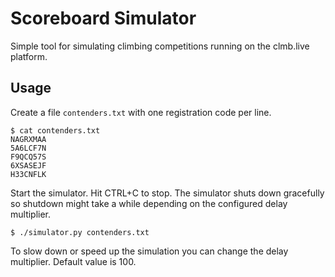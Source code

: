 # Scoreboard Simulator

Simple tool for simulating climbing competitions running on the clmb.live platform.

## Usage

Create a file `contenders.txt` with one registration code per line.

```
$ cat contenders.txt
NAGRXMAA
5A6LCF7N
F9QCQ57S
6XSASEJF
H33CNFLK
```

Start the simulator. Hit CTRL+C to stop. The simulator shuts down gracefully so shutdown might take a while depending on the configured delay multiplier.

```
$ ./simulator.py contenders.txt
```

To slow down or speed up the simulation you can change the delay multiplier. Default value is 100.